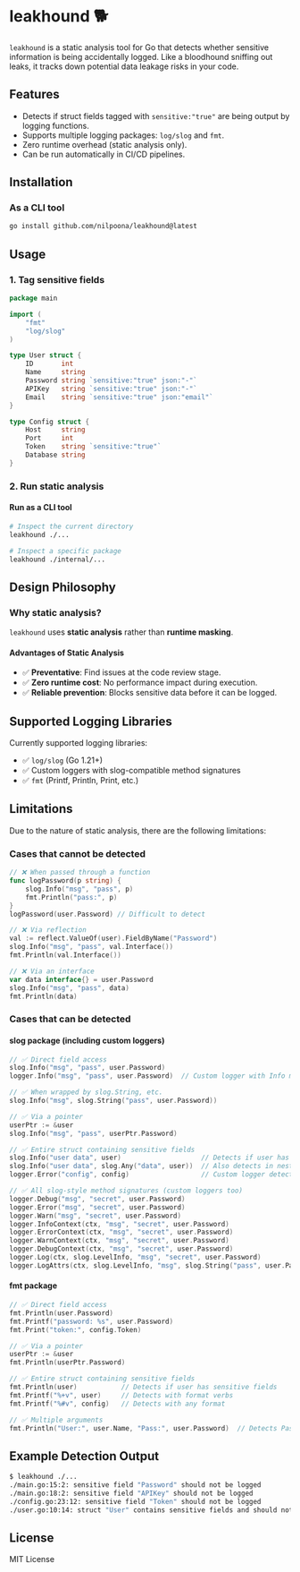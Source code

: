 
# leakhound 🐕
`leakhound` is a static analysis tool for Go that detects whether sensitive information is being accidentally logged.
Like a bloodhound sniffing out leaks, it tracks down potential data leakage risks in your code.

## Features
  - Detects if struct fields tagged with `sensitive:"true"` are being output by logging functions.
  - Supports multiple logging packages: `log/slog` and `fmt`.
  - Zero runtime overhead (static analysis only).
  - Can be run automatically in CI/CD pipelines.

## Installation
### As a CLI tool
```bash
go install github.com/nilpoona/leakhound@latest
```

## Usage
### 1. Tag sensitive fields
```go
package main

import (
    "fmt"
    "log/slog"
)

type User struct {
    ID       int
    Name     string
    Password string `sensitive:"true" json:"-"`
    APIKey   string `sensitive:"true" json:"-"`
    Email    string `sensitive:"true" json:"email"`
}

type Config struct {
    Host     string
    Port     int
    Token    string `sensitive:"true"`
    Database string
}
```

### 2. Run static analysis
#### Run as a CLI tool
```bash
# Inspect the current directory
leakhound ./...

# Inspect a specific package
leakhound ./internal/...
```

## Design Philosophy
### Why static analysis?
`leakhound` uses **static analysis** rather than **runtime masking**.

#### Advantages of Static Analysis
  - ✅ **Preventative**: Find issues at the code review stage.
  - ✅ **Zero runtime cost**: No performance impact during execution.
  - ✅ **Reliable prevention**: Blocks sensitive data before it can be logged.

## Supported Logging Libraries
Currently supported logging libraries:
  - ✅ `log/slog` (Go 1.21+)
  - ✅ Custom loggers with slog-compatible method signatures
  - ✅ `fmt` (Printf, Println, Print, etc.)

## Limitations
Due to the nature of static analysis, there are the following limitations:

### Cases that cannot be detected
```go
// ❌ When passed through a function
func logPassword(p string) {
    slog.Info("msg", "pass", p)
    fmt.Println("pass:", p)
}
logPassword(user.Password) // Difficult to detect

// ❌ Via reflection
val := reflect.ValueOf(user).FieldByName("Password")
slog.Info("msg", "pass", val.Interface())
fmt.Println(val.Interface())

// ❌ Via an interface
var data interface{} = user.Password
slog.Info("msg", "pass", data)
fmt.Println(data)
```

### Cases that can be detected

#### slog package (including custom loggers)
```go
// ✅ Direct field access
slog.Info("msg", "pass", user.Password)
logger.Info("msg", "pass", user.Password)  // Custom logger with Info method

// ✅ When wrapped by slog.String, etc.
slog.Info("msg", slog.String("pass", user.Password))

// ✅ Via a pointer
userPtr := &user
slog.Info("msg", "pass", userPtr.Password)

// ✅ Entire struct containing sensitive fields
slog.Info("user data", user)                    // Detects if user has sensitive fields
slog.Info("user data", slog.Any("data", user))  // Also detects in nested function calls
logger.Error("config", config)                  // Custom logger detects struct with sensitive fields

// ✅ All slog-style method signatures (custom loggers too)
logger.Debug("msg", "secret", user.Password)
logger.Error("msg", "secret", user.Password)
logger.Warn("msg", "secret", user.Password)
logger.InfoContext(ctx, "msg", "secret", user.Password)
logger.ErrorContext(ctx, "msg", "secret", user.Password)
logger.WarnContext(ctx, "msg", "secret", user.Password)
logger.DebugContext(ctx, "msg", "secret", user.Password)
logger.Log(ctx, slog.LevelInfo, "msg", "secret", user.Password)
logger.LogAttrs(ctx, slog.LevelInfo, "msg", slog.String("pass", user.Password))
```

#### fmt package
```go
// ✅ Direct field access
fmt.Println(user.Password)
fmt.Printf("password: %s", user.Password)
fmt.Print("token:", config.Token)

// ✅ Via a pointer
userPtr := &user
fmt.Println(userPtr.Password)

// ✅ Entire struct containing sensitive fields
fmt.Println(user)           // Detects if user has sensitive fields
fmt.Printf("%+v", user)     // Detects with format verbs
fmt.Printf("%#v", config)   // Detects with any format

// ✅ Multiple arguments
fmt.Println("User:", user.Name, "Pass:", user.Password)  // Detects Password
```

## Example Detection Output
```bash
$ leakhound ./...
./main.go:15:2: sensitive field "Password" should not be logged
./main.go:18:2: sensitive field "APIKey" should not be logged
./config.go:23:12: sensitive field "Token" should not be logged
./user.go:10:14: struct "User" contains sensitive fields and should not be logged
```

## License
MIT License